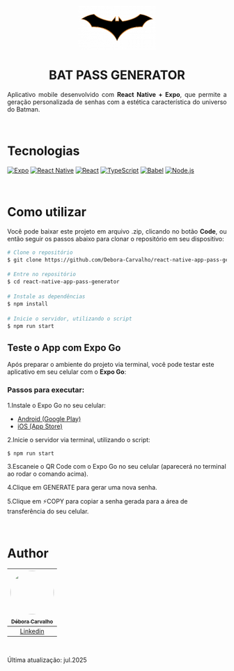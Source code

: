<div align="center">

  <img src="./assets/bat-logo.png" alt="Logo" height="100">
  <h1 align="center"><strong>BAT PASS GENERATOR</strong></h1>
  <p align="justify">
    Aplicativo mobile desenvolvido com <strong>React Native + Expo</strong>, que permite a geração personalizada de senhas com a estética característica do universo do Batman. 
  </p>

</div>

<br />

# Tecnologias

<!-- Badges -->
<div align="start">
  
  [![Expo][expo-badge]][expo]
  [![React Native][rn-badge]][react-native]
  [![React][react-badge]][react]
  [![TypeScript][ts-badge]][typescript]
  [![Babel][babel-badge]][babel]
  [![Node.js][nodejs-badge]][nodejs]

</div>

<br />

# Como utilizar
  <p align="justify">
    Você pode baixar este projeto em arquivo .zip, clicando no botão <b>Code</b>, ou então seguir os passos abaixo para clonar o repositório em seu dispositivo:
  </p>

```bash
# Clone o repositório 
$ git clone https://github.com/Debora-Carvalho/react-native-app-pass-generator.git

# Entre no repositório
$ cd react-native-app-pass-generator

# Instale as dependências
$ npm install

# Inicie o servidor, utilizando o script 
$ npm run start
```

## Teste o App com Expo Go
Após preparar o ambiente do projeto via terminal, você pode testar este aplicativo em seu celular com o **Expo Go**:

### Passos para executar:

1.Instale o Expo Go no seu celular:
   - [Android (Google Play)](https://play.google.com/store/apps/details?id=host.exp.exponent)
   - [iOS (App Store)](https://apps.apple.com/app/expo-go/id982107779)

2.Inicie o servidor via terminal, utilizando o script:
```bash
$ npm run start
```
3.Escaneie o QR Code com o Expo Go no seu celular (aparecerá no terminal ao rodar o comando acima).

4.Clique em GENERATE para gerar uma nova senha.

5.Clique em ⚡COPY para copiar a senha gerada para a área de transferência do seu celular.

<br>

# Author

| [<img src="https://avatars2.githubusercontent.com/u/104103793?v=4" style="width: 100px; height: 100px; border-radius: 50%;"><br><sub>Débora Carvalho</sub>](https://github.com/Debora-Carvalho) |
| :---------------------------------------------------------------------------------------------------------------------------------------: |
|                                            [Linkedin](www.linkedin.com/in/debora-vieira-carvalho-45a478205)                                             |

<br />

Última atualização: jul.2025


[expo-badge]: https://img.shields.io/badge/Expo-53.0.20-000.svg?logo=expo&logoColor=white
[expo]: https://expo.dev/

[rn-badge]: https://img.shields.io/badge/React_Native-0.79.5-61dafb.svg?logo=react&logoColor=white
[react-native]: https://reactnative.dev/

[react-badge]: https://img.shields.io/badge/React-19.0.0-61DAFB.svg?logo=react
[react]: https://reactjs.org/

[ts-badge]: https://img.shields.io/badge/TypeScript-5.8.3-3178c6.svg?logo=typescript
[typescript]: https://www.typescriptlang.org/

[babel-badge]: https://img.shields.io/badge/Babel-7.25-yellow.svg?logo=babel&logoColor=black
[babel]: https://babeljs.io/

[nodejs-badge]: https://img.shields.io/badge/Node.js-%3E%3D20.0-green.svg?logo=node.js
[nodejs]: https://nodejs.org/

